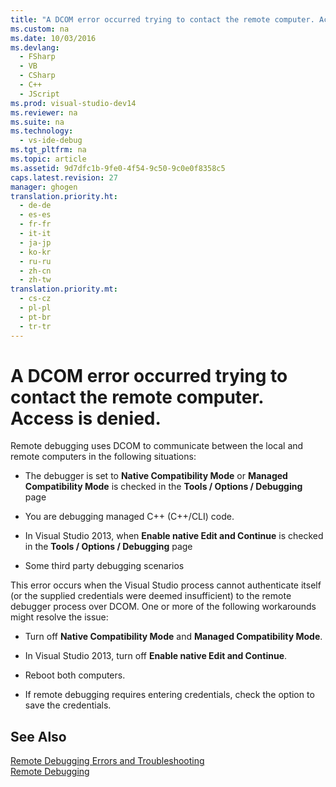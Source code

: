 ```yaml
---
title: "A DCOM error occurred trying to contact the remote computer. Access is denied."
ms.custom: na
ms.date: 10/03/2016
ms.devlang: 
  - FSharp
  - VB
  - CSharp
  - C++
  - JScript
ms.prod: visual-studio-dev14
ms.reviewer: na
ms.suite: na
ms.technology: 
  - vs-ide-debug
ms.tgt_pltfrm: na
ms.topic: article
ms.assetid: 9d7dfc1b-9fe0-4f54-9c50-9c0e0f8358c5
caps.latest.revision: 27
manager: ghogen
translation.priority.ht: 
  - de-de
  - es-es
  - fr-fr
  - it-it
  - ja-jp
  - ko-kr
  - ru-ru
  - zh-cn
  - zh-tw
translation.priority.mt: 
  - cs-cz
  - pl-pl
  - pt-br
  - tr-tr
---
```

# A DCOM error occurred trying to contact the remote computer. Access is denied.
Remote debugging uses DCOM to communicate between the local and remote computers in the following situations:  
  
-   The debugger is set to **Native Compatibility Mode** or **Managed Compatibility Mode** is checked in the **Tools / Options / Debugging** page  
  
-   You are debugging managed C++ (C++/CLI) code.  
  
-   In Visual Studio 2013, when **Enable native Edit and Continue** is checked in the **Tools / Options / Debugging** page  
  
-   Some third party debugging scenarios  
  
 This error occurs when the Visual Studio process cannot authenticate itself (or the supplied credentials were deemed insufficient) to the remote debugger process over DCOM. One or more of the following workarounds might resolve the issue:  
  
-   Turn off  **Native Compatibility Mode** and **Managed Compatibility Mode**.  
  
-   In Visual Studio 2013, turn off **Enable native Edit and Continue**.  
  
-   Reboot both computers.  
  
-   If remote debugging requires entering credentials, check the option to save the credentials.  
  
## See Also  
 [Remote Debugging Errors and Troubleshooting](../VS_debugger/Remote-Debugging-Errors-and-Troubleshooting.md)   
 [Remote Debugging](../VS_debugger/Remote-Debugging.md)